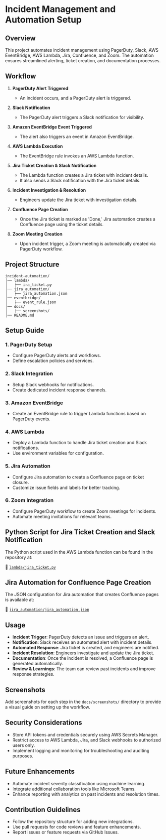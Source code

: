 # Incident Management and Automation Setup

## Overview
This project automates incident management using PagerDuty, Slack, AWS EventBridge, AWS Lambda, Jira, Confluence, and Zoom. The automation ensures streamlined alerting, ticket creation, and documentation processes.

## Workflow
1. **PagerDuty Alert Triggered**
   - An incident occurs, and a PagerDuty alert is triggered.
   
2. **Slack Notification**
   - The PagerDuty alert triggers a Slack notification for visibility.
   
3. **Amazon EventBridge Event Triggered**
   - The alert also triggers an event in Amazon EventBridge.
   
4. **AWS Lambda Execution**
   - The EventBridge rule invokes an AWS Lambda function.
   
5. **Jira Ticket Creation & Slack Notification**
   - The Lambda function creates a Jira ticket with incident details.
   - It also sends a Slack notification with the Jira ticket details.
   
6. **Incident Investigation & Resolution**
   - Engineers update the Jira ticket with investigation details.
   
7. **Confluence Page Creation**
   - Once the Jira ticket is marked as 'Done,' Jira automation creates a Confluence page using the ticket details.
   
8. **Zoom Meeting Creation**
   - Upon incident trigger, a Zoom meeting is automatically created via PagerDuty workflow.

## Project Structure
```
incident-automation/
│── lambda/
│   ├── ira_ticket.py
│── jira_automation/
│   ├── jira_automation.json
│── eventbridge/
│   ├── event_rule.json
│── docs/
│   ├── screenshots/
│── README.md
```

## Setup Guide
### 1. PagerDuty Setup
   - Configure PagerDuty alerts and workflows.
   - Define escalation policies and services.
   
### 2. Slack Integration
   - Setup Slack webhooks for notifications.
   - Create dedicated incident response channels.
   
### 3. Amazon EventBridge
   - Create an EventBridge rule to trigger Lambda functions based on PagerDuty events.
   
### 4. AWS Lambda
   - Deploy a Lambda function to handle Jira ticket creation and Slack notifications.
   - Use environment variables for configuration.
   
### 5. Jira Automation
   - Configure Jira automation to create a Confluence page on ticket closure.
   - Customize issue fields and labels for better tracking.
   
### 6. Zoom Integration
   - Configure PagerDuty workflow to create Zoom meetings for incidents.
   - Automate meeting invitations for relevant teams.

## Python Script for Jira Ticket Creation and Slack Notification
The Python script used in the AWS Lambda function can be found in the repository at:

📂 [`lambda/jira_ticket.py`](lambda/jira_ticket.py)

## Jira Automation for Confluence Page Creation
The JSON configuration for Jira automation that creates Confluence pages is available at:

📂 [`jira_automation/jira_automation.json`](jira_automation/jira_automation.json)

## Usage
- **Incident Trigger**: PagerDuty detects an issue and triggers an alert.
- **Notification**: Slack receives an automated alert with incident details.
- **Automated Response**: Jira ticket is created, and engineers are notified.
- **Incident Resolution**: Engineers investigate and update the Jira ticket.
- **Documentation**: Once the incident is resolved, a Confluence page is generated automatically.
- **Review & Learnings**: The team can review past incidents and improve response strategies.

## Screenshots
Add screenshots for each step in the `docs/screenshots/` directory to provide a visual guide on setting up the workflow.

## Security Considerations
- Store API tokens and credentials securely using AWS Secrets Manager.
- Restrict access to AWS Lambda, Jira, and Slack webhooks to authorized users only.
- Implement logging and monitoring for troubleshooting and auditing purposes.

## Future Enhancements
- Automate incident severity classification using machine learning.
- Integrate additional collaboration tools like Microsoft Teams.
- Enhance reporting with analytics on past incidents and resolution times.

## Contribution Guidelines
- Follow the repository structure for adding new integrations.
- Use pull requests for code reviews and feature enhancements.
- Report issues or feature requests via GitHub Issues.
